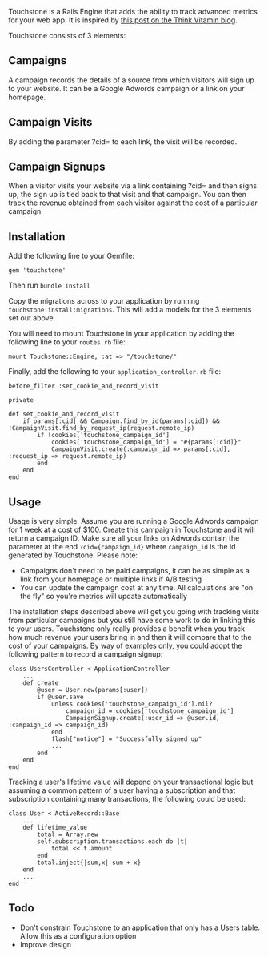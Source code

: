 Touchstone is a Rails Engine that adds the ability to track advanced metrics for your web app. It is inspired by [this post on the Think Vitamin blog](http://thinkvitamin.com/business/marketing/how-to-get-more-customers/).

Touchstone consists of 3 elements:

## Campaigns
A campaign records the details of a source from which visitors will sign up to your website. It can be a Google Adwords campaign or a link on your homepage.

## Campaign Visits
By adding the parameter ?cid= to each link, the visit will be recorded.

## Campaign Signups
When a visitor visits your website via a link containing ?cid= and then signs up, the sign up is tied back to that visit and that campaign. You can then track the revenue obtained from each visitor against the cost of a particular campaign. 

## Installation
Add the following line to your Gemfile:

	gem 'touchstone'

Then run `bundle install`

Copy the migrations across to your application by running `touchstone:install:migrations`. This will add a models for the 3 elements set out above.

You will need to mount Touchstone in your application by adding the following line to your `routes.rb` file:

	mount Touchstone::Engine, :at => "/touchstone/"
	
Finally, add the following to your `application_controller.rb` file:

	before_filter :set_cookie_and_record_visit
	
	private
	
	def set_cookie_and_record_visit
		if params[:cid] && Campaign.find_by_id(params[:cid]) && !CampaignVisit.find_by_request_ip(request.remote_ip)
			if !cookies['touchstone_campaign_id']
				cookies['touchstone_campaign_id'] = "#{params[:cid]}"
				CampaignVisit.create(:campaign_id => params[:cid], :request_ip => request.remote_ip)
			end
		end
	end

## Usage
Usage is very simple. Assume you are running a Google Adwords campaign for 1 week at a cost of $100. Create this campaign in Touchstone and it will return a campaign ID. Make sure all your links on Adwords contain the parameter at the end `?cid={campaign_id}` where `campaign_id` is the id generated by Touchstone. Please note:

* Campaigns don't need to be paid campaigns, it can be as simple as a link from your homepage or multiple links if A/B testing
* You can update the campaign cost at any time. All calculations are "on the fly" so you're metrics will update automatically

The installation steps described above will get you going with tracking visits from particular campaigns but you still have some work to do in linking this to your users. Touchstone only really provides a benefit when you track how much revenue your users bring in and then it will compare that to the cost of your campaigns. By way of examples only, you could adopt the following pattern to record a campaign signup:

	class UsersController < ApplicationController
		...
		def create
			@user = User.new(params[:user])
			if @user.save
				unless cookies['touchstone_campaign_id'].nil?
					campaign_id = cookies['touchstone_campaign_id']
					CampaignSignup.create(:user_id => @user.id, :campaign_id => campaign_id)
				end
				flash["notice"] = "Successfully signed up"
				...
			end
		end
	end

Tracking a user's lifetime value will depend on your transactional logic but assuming a common pattern of a user having a subscription and that subscription containing many transactions, the following could be used:

	class User < ActiveRecord::Base
		...
		def lifetime_value
			total = Array.new
			self.subscription.transactions.each do |t|
				total << t.amount
			end
			total.inject{|sum,x| sum + x}
		end
		...
	end

## Todo

* Don't constrain Touchstone to an application that only has a Users table. Allow this as a configuration option
* Improve design